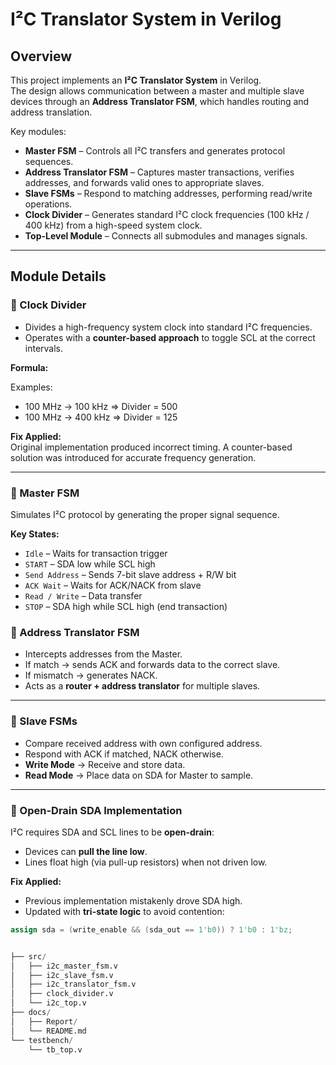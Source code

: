 # I²C Translator System in Verilog

## Overview
This project implements an **I²C Translator System** in Verilog.  
The design allows communication between a master and multiple slave devices through an **Address Translator FSM**, which handles routing and address translation.

Key modules:
- **Master FSM** – Controls all I²C transfers and generates protocol sequences.
- **Address Translator FSM** – Captures master transactions, verifies addresses, and forwards valid ones to appropriate slaves.
- **Slave FSMs** – Respond to matching addresses, performing read/write operations.
- **Clock Divider** – Generates standard I²C clock frequencies (100 kHz / 400 kHz) from a high-speed system clock.
- **Top-Level Module** – Connects all submodules and manages signals.

---

## Module Details

### 🔹 Clock Divider
- Divides a high-frequency system clock into standard I²C frequencies.
- Operates with a **counter-based approach** to toggle SCL at the correct intervals.

**Formula:**

Examples:
- 100 MHz → 100 kHz ⇒ Divider = 500  
- 100 MHz → 400 kHz ⇒ Divider = 125  

**Fix Applied:**  
Original implementation produced incorrect timing. A counter-based solution was introduced for accurate frequency generation.

---

### 🔹 Master FSM
Simulates I²C protocol by generating the proper signal sequence.


**Key States:**
- `Idle` – Waits for transaction trigger  
- `START` – SDA low while SCL high  
- `Send Address` – Sends 7-bit slave address + R/W bit  
- `ACK Wait` – Waits for ACK/NACK from slave  
- `Read / Write` – Data transfer  
- `STOP` – SDA high while SCL high (end transaction)  



### 🔹 Address Translator FSM
- Intercepts addresses from the Master.  
- If match → sends ACK and forwards data to the correct slave.  
- If mismatch → generates NACK.  
- Acts as a **router + address translator** for multiple slaves.

---

### 🔹 Slave FSMs
- Compare received address with own configured address.  
- Respond with ACK if matched, NACK otherwise.  
- **Write Mode** → Receive and store data.  
- **Read Mode** → Place data on SDA for Master to sample.  

---

### 🔹 Open-Drain SDA Implementation
I²C requires SDA and SCL lines to be **open-drain**:
- Devices can **pull the line low**.  
- Lines float high (via pull-up resistors) when not driven low.  

**Fix Applied:**  
- Previous implementation mistakenly drove SDA high.  
- Updated with **tri-state logic** to avoid contention:

```verilog
assign sda = (write_enable && (sda_out == 1'b0)) ? 1'b0 : 1'bz;


├── src/
│   ├── i2c_master_fsm.v
│   ├── i2c_slave_fsm.v
│   ├── i2c_translator_fsm.v
│   ├── clock_divider.v
│   └── i2c_top.v
├── docs/
│   ├── Report/
│   └── README.md
└── testbench/
    └── tb_top.v

